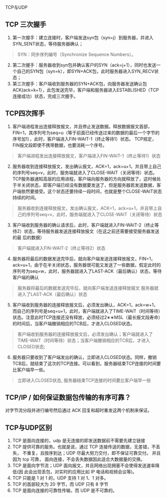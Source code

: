 TCP与UDP

## TCP 三次握手

1. 第一次握手：建立连接时，客户端发送syn包（syn=j）到服务器，并进入SYN_SENT状态，等待服务器确认；

> SYN：同步序列编号（Synchronize Sequence Numbers）。

2. 第二次握手：服务器收到syn包并确认客户的SYN（ack=j+1），同时也发送一个自己的SYN包（syn=k），即SYN+ACK包，此时服务器进入SYN_RECV状态；
3. 第三次握手：客户端收到服务器的SYN+ACK包，向服务器发送确认包ACK(ack=k+1），此包发送完毕，客户端和服务器进入ESTABLISHED（TCP连接成功）状态，完成三次握手。

## TCP四次挥手

1. 客户端进程发出连接释放报文，并且停止发送数据。释放数据报文首部，FIN=1，其序列号为seq=u（等于前面已经传送过来的数据的最后一个字节的序号加1），此时，客户端进入FIN-WAIT-1（终止等待1）状态。 TCP规定，FIN报文段即使不携带数据，也要消耗一个序号。

> 客户端进程发出连接释放报文，客户端进入FIN-WAIT-1（终止等待1）状态

2. 服务器收到连接释放报文，发出确认报文，ACK=1，ack=u+1，并且带上自己的序列号seq=v，此时，服务端就进入了CLOSE-WAIT（关闭等待）状态。TCP服务器通知高层的应用进程，客户端向服务器的方向就释放了，这时候处于半关闭状态，即客户端已经没有数据要发送了，但是服务器若发送数据，客户端依然要接受。这个状态还要持续一段时间，也就是整个CLOSE-WAIT状态持续的时间。

> 服务器收到连接释放报文，发出确认报文，ACK=1，ack=u+1，并且带上自己的序列号seq=v，此时，服务端就进入了CLOSE-WAIT（关闭等待）状态

3. 客户端收到服务器的确认请求后，此时，客户端就进入FIN-WAIT-2（终止等待2）状态，等待服务器发送连接释放报文（在这之前还需要接受服务器发送的最 后的数据）

> 客户端就进入FIN-WAIT-2（终止等待2）状态

4. 服务器将最后的数据发送完毕后，就向客户端发送连接释放报文，FIN=1，ack=u+1，由于在半关闭状态，服务器很可能又发送了一些数据，假定此时的序列号为seq=w，此时，服务器就进入了LAST-ACK（最后确认）状态，等待客户端的确认

> 服务器将最后的数据发送完毕后，就向客户端发送连接释放报文 服务器就进入了LAST-ACK（最后确认）状态

5. 客户端收到服务器的连接释放报文后，必须发出确认，ACK=1，ack=w+1，而自己的序列号是seq=u+1，此时，客户端就进入了TIME-WAIT（时间等待）状态。注意此时TCP连接还没有释放，必须经过2∗∗MSL（最长报文段寿命）的时间后，当客户端撤销相应的TCB后，才进入CLOSED状态。

> 客户端收到服务器的连接释放报文后，必须发出确认；客户端就进入了TIME-WAIT（时间等待）状态；当客户端撤销相应的TCB后，才进入CLOSED状态;

6. 服务器只要收到了客户端发出的确认，立即进入CLOSED状态。同样，撤销TCB后，就结束了这次的TCP连接。可以看到，服务器结束TCP连接的时间要比客户端早一些。

> 立即进入CLOSED状态, 服务器结束TCP连接的时间要比客户端早一些

## TCP/IP / 如何保证数据包传输的有序可靠？

对字节流分段并进行编号然后通过 ACK 回复和超时重发这两个机制来保证。

## TCP与UDP区别

1. TCP 是面向连接的，udp 是无连接的即发送数据前不需要先建立链接
2. TCP 提供可靠的服务。也就是说，通过 TCP 连接传送的数据，无差错，不丢失， 不重复，且按序到达；UDP 尽最大努力交付，即不保证可靠交付。 并且因为 tcp 可靠， 面向连接，不会丢失数据因此适合大数据量的交换。
3. TCP 是面向字节流；UDP 面向报文，并且网络出现拥塞不会使得发送速率降低(因 此会出现丢包，对实时的应用比如 IP 电话和视频会议等)。
4. TCP 只能是 1 对 1 的，UDP 支持 1 对 1、1 对多。
5. TCP 的首部较大为 20 字节，而 UDP 只有 8 字节
6. TCP 是面向连接的可靠性传输，而 UDP 是不可靠的。
